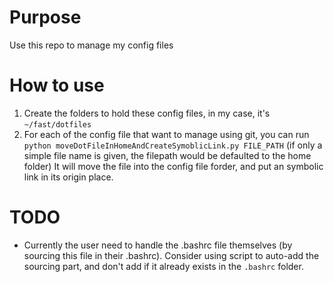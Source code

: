 # Purpose
Use this repo to manage my config files

# How to use
1. Create the folders to hold these config files, in my case, it's `~/fast/dotfiles`
2. For each of the config file that want to manage using git, you can run 
  `python moveDotFileInHomeAndCreateSymoblicLink.py FILE_PATH` 
   (if only a simple file name is given, the filepath would be defaulted to the home folder)
   It will move the file into the config file forder, and put an symbolic link in its origin place. 

# TODO
- Currently the user need to handle the .bashrc file themselves (by sourcing this file in their .bashrc).
  Consider using script to auto-add the sourcing part, and don't add if it already exists in the `.bashrc`
  folder.
